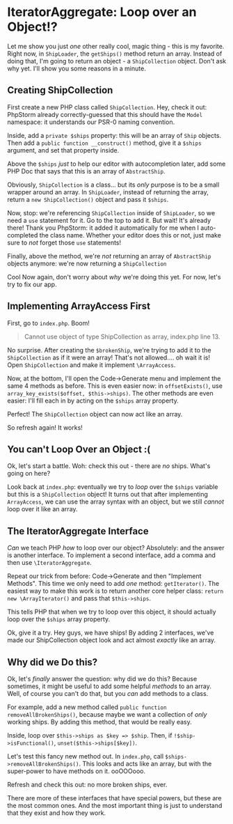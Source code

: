 # IteratorAggregate: Loop over an Object!?

Let me show you just *one* other really cool, magic thing - this is my favorite.
Right now, in `ShipLoader`, the `getShips()` method return an array. Instead of doing
that, I'm going to return an object - a `ShipCollection` object. Don't ask why yet.
I'll show you some reasons in a minute.

## Creating ShipCollection

First create a new PHP class called `ShipCollection`. Hey, check it out: PhpStorm
already correctly-guessed that this should have the `Model` namespace: it understands
our PSR-0 naming convention.

Inside, add a `private $ships` property: this will be an array of `Ship` objects.
Then add a `public function __construct()` method, give it a `$ships` argument, and
set that property inside.

Above the `$ships` *just* to help our editor with autocompletion later, add some
PHP Doc that says that this is an array of `AbstractShip`.

Obviously, `ShipCollection` is a class... but its *only* purpose is to be a small
wrapper around an array. In `ShipLoader`, instead of returning the array, return
a `new ShipCollection()` object and pass it `$ships`.

Now, stop: we're referencing `ShipCollection` inside of `ShipLoader`, so we need
a `use` statement for it. Go to the top to add it. But wait! It's already there!
Thank you PhpStorm: it added it automatically for me when I auto-completed the class
name. Whether your editor does this or not, just make sure to *not* forget those
`use` statements!

Finally, above the method, we're *not* returning an array of `AbstractShip` objects
anymore: we're now returning a `ShipCollection`

Cool Now again, don't worry about *why* we're doing this yet. For now, let's try
to fix our app.

## Implementing ArrayAccess First

First, go to `index.php`. Boom!

> Cannot use object of type ShipCollection as array, index.php line 13.

No surprise. After creating the `$brokenShip`, we're trying to add it to the `ShipCollection`
as if it were an array! That's not allowed.... oh wait it is! Open `ShipCollection`
and make it implement `\ArrayAccess`.

Now, at the bottom, I'll open the Code->Generate menu and implement the same 4 methods
as before. This is even easier now: in `offsetExists()`, use
`array_key_exists($offset, $this->ships)`. The other methods are even easier: I'll
fill each in by acting on the `$ships` array property.

Perfect! The `ShipCollection` object can now act like an array.

So refresh again! It works!

## You can't Loop Over an Object :(

Ok, let's start a battle. Woh: check this out - there are *no* ships. What's going
on here?

Look back at `index.php`: eventually we try to *loop* over the `$ships` variable
but this is a `ShipCollection` object! It turns out that after implementing `ArrayAccess`,
we can use the array syntax with an object, but we still *cannot* loop over it like
an array.

## The IteratorAggregate Interface

*Can* we teach PHP *how* to loop over our object? Absolutely: and the answer is
another interface. To implement a second interface, add a comma and then use
`\IteratorAggregate`.

Repeat our trick from before: Code->Generate and then "Implement Methods". This time
we only need to add *one* method: `getIterator()`. The easiest way to make this work
is to return another core helper class: `return new \ArrayIterator()` and pass that
`$this->ships`.

This tells PHP that when we try to loop over this object, it should actually loop
over the `$ships` array property.

Ok, give it a try. Hey guys, we have ships! By adding 2 interfaces, we've made our
ShipCollection object look and act almost *exactly* like an array.

## Why did we Do this?

Ok, let's *finally* answer the question: why did we do this? Because sometimes, it
might be useful to add some helpful *methods* to an array. Well, of course you can't
do that, but you *can* add methods to a class.

For example, add a new method called `public function removeAllBrokenShips()`,
because maybe we want a collection of *only* working ships. By adding this method,
that would be really easy.

Inside, loop over `$this->ships as $key => $ship`. Then, if `!$ship->isFunctional()`,
`unset($this->ships[$key])`.

Let's test this fancy new method out. In `index.php`, call `$ships->removeAllBrokenShips()`.
This looks and acts like an array, but with the super-power to have methods on it.
ooOOOooo.

Refresh and check this out: no more broken ships, ever.

There are more of these interfaces that have special powers, but these are the most
common ones. And the most important thing is just to understand that they exist
and how they work.
